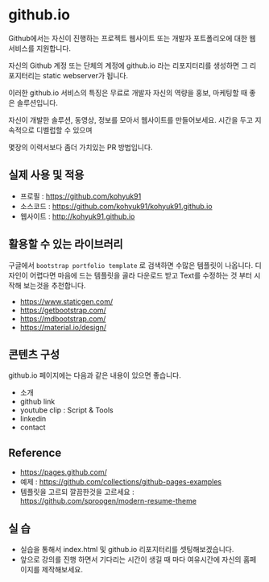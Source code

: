 # github.io
Github에서는 자신이 진행하는 프로젝트 웹사이트 또는 개발자 포트폴리오에 대한 웹서비스를 지원합니다.

자신의 Github 계정 또는 단체의 계정에 github.io 라는 리포지터리를 생성하면 그 리포지터리는 static webserver가 됩니다.

이러한 github.io 서비스의 특징은 무료로 개발자 자신의 역량을 홍보, 마케팅할 때 좋은 솔루션입니다.

자신이 개발한 솔루션, 동영상, 정보를 모아서 웹사이트를 만들어보세요.
시간을 두고 지속적으로 디벨럽할 수 있으며

몇장의 이력서보다 좀더 가치있는 PR 방법입니다.

## 실제 사용 및 적용
- 프로필 : https://github.com/kohyuk91
- 소스코드 : https://github.com/kohyuk91/kohyuk91.github.io
- 웹사이트 : http://kohyuk91.github.io

## 활용할 수 있는 라이브러리
구글에서 `bootstrap portfolio template` 로 검색하면 수많은 템플릿이 나옵니다.
디자인이 어렵다면 마음에 드는 템플릿을 골라 다운로드 받고 Text를 수정하는 것 부터 시작해 보는것을 추천합니다.

- https://www.staticgen.com/
- https://getbootstrap.com/
- https://mdbootstrap.com/
- https://material.io/design/

## 콘텐츠 구성
github.io 페이지에는 다음과 같은 내용이 있으면 좋습니다.
- 소개
- github link
- youtube clip : Script & Tools
- linkedin
- contact

## Reference
- https://pages.github.com/
- 예제 : https://github.com/collections/github-pages-examples
- 템플릿을 고르되 깔끔한것을 고르세요 : https://github.com/sproogen/modern-resume-theme

## 실 습
- 실습을 통해서 index.html 및 github.io 리포지터리를 셋팅해보겠습니다.
- 앞으로 강의를 진행 하면서 기다리는 시간이 생길 때 마다 여유시간에 자신의 홈페이지를 제작해보세요.